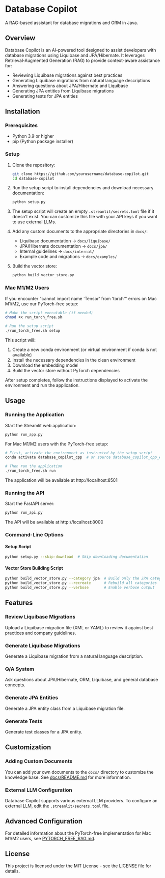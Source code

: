 # Database Copilot

A RAG-based assistant for database migrations and ORM in Java.

## Overview

Database Copilot is an AI-powered tool designed to assist developers with database migrations using Liquibase and JPA/Hibernate. It leverages Retrieval-Augmented Generation (RAG) to provide context-aware assistance for:

- Reviewing Liquibase migrations against best practices
- Generating Liquibase migrations from natural language descriptions
- Answering questions about JPA/Hibernate and Liquibase
- Generating JPA entities from Liquibase migrations
- Generating tests for JPA entities

## Installation

### Prerequisites

- Python 3.9 or higher
- pip (Python package installer)

### Setup

1. Clone the repository:
   ```bash
   git clone https://github.com/yourusername/database-copilot.git
   cd database-copilot
   ```

2. Run the setup script to install dependencies and download necessary documentation:
   ```bash
   python setup.py
   ```

3. The setup script will create an empty `.streamlit/secrets.toml` file if it doesn't exist. You can customize this file with your API keys if you want to use external LLMs.

4. Add any custom documents to the appropriate directories in `docs/`:
   - Liquibase documentation → `docs/liquibase/`
   - JPA/Hibernate documentation → `docs/jpa/`
   - Internal guidelines → `docs/internal/`
   - Example code and migrations → `docs/examples/`

5. Build the vector store:
   ```bash
   python build_vector_store.py
   ```

### Mac M1/M2 Users

If you encounter "cannot import name 'Tensor' from 'torch'" errors on Mac M1/M2, use our PyTorch-free setup:

```bash
# Make the script executable (if needed)
chmod +x run_torch_free.sh

# Run the setup script
./run_torch_free.sh setup
```

This script will:
1. Create a new conda environment (or virtual environment if conda is not available)
2. Install the necessary dependencies in the clean environment
3. Download the embedding model
4. Build the vector store without PyTorch dependencies

After setup completes, follow the instructions displayed to activate the environment and run the application.

## Usage

### Running the Application

Start the Streamlit web application:

```bash
python run_app.py
```

For Mac M1/M2 users with the PyTorch-free setup:

```bash
# First, activate the environment as instructed by the setup script
conda activate database_copilot_cpp  # or source database_copilot_cpp_env/bin/activate

# Then run the application
./run_torch_free.sh run
```

The application will be available at http://localhost:8501

### Running the API

Start the FastAPI server:

```bash
python run_api.py
```

The API will be available at http://localhost:8000

### Command-Line Options

#### Setup Script

```bash
python setup.py --skip-download  # Skip downloading documentation
```

#### Vector Store Building Script

```bash
python build_vector_store.py --category jpa  # Build only the JPA category
python build_vector_store.py --recreate      # Rebuild all categories
python build_vector_store.py --verbose       # Enable verbose output
```

## Features

### Review Liquibase Migrations

Upload a Liquibase migration file (XML or YAML) to review it against best practices and company guidelines.

### Generate Liquibase Migrations

Generate a Liquibase migration from a natural language description.

### Q/A System

Ask questions about JPA/Hibernate, ORM, Liquibase, and general database concepts.

### Generate JPA Entities

Generate a JPA entity class from a Liquibase migration file.

### Generate Tests

Generate test classes for a JPA entity.

## Customization

### Adding Custom Documents

You can add your own documents to the `docs/` directory to customize the knowledge base. See [docs/README.md](docs/README.md) for more information.

### External LLM Configuration

Database Copilot supports various external LLM providers. To configure an external LLM, edit the `.streamlit/secrets.toml` file.

## Advanced Configuration

For detailed information about the PyTorch-free implementation for Mac M1/M2 users, see [PYTORCH_FREE_RAG.md](PYTORCH_FREE_RAG.md).

## License

This project is licensed under the MIT License - see the LICENSE file for details.

